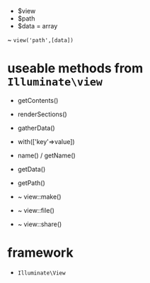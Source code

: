
* $view
* $path
* $data = array

~ `view('path',[data])`

# useable methods from `Illuminate\view`

* getContents()
* renderSections()
* gatherData()
* with(['key'=>value])
* name() / getName()
* getData()
* getPath()

* ~ view::make()
* ~ view::file()
* ~ view::share()

# framework

* `Illuminate\View`
